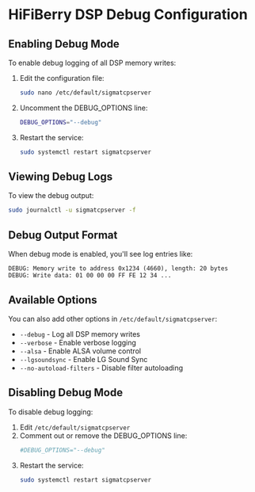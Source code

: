 # HiFiBerry DSP Debug Configuration

## Enabling Debug Mode

To enable debug logging of all DSP memory writes:

1. Edit the configuration file:
   ```bash
   sudo nano /etc/default/sigmatcpserver
   ```

2. Uncomment the DEBUG_OPTIONS line:
   ```bash
   DEBUG_OPTIONS="--debug"
   ```

3. Restart the service:
   ```bash
   sudo systemctl restart sigmatcpserver
   ```

## Viewing Debug Logs

To view the debug output:
```bash
sudo journalctl -u sigmatcpserver -f
```

## Debug Output Format

When debug mode is enabled, you'll see log entries like:
```
DEBUG: Memory write to address 0x1234 (4660), length: 20 bytes
DEBUG: Write data: 01 00 00 00 FF FE 12 34 ...
```

## Available Options

You can also add other options in `/etc/default/sigmatcpserver`:

- `--debug` - Log all DSP memory writes
- `--verbose` - Enable verbose logging  
- `--alsa` - Enable ALSA volume control
- `--lgsoundsync` - Enable LG Sound Sync
- `--no-autoload-filters` - Disable filter autoloading

## Disabling Debug Mode

To disable debug logging:

1. Edit `/etc/default/sigmatcpserver`
2. Comment out or remove the DEBUG_OPTIONS line:
   ```bash
   #DEBUG_OPTIONS="--debug"
   ```
3. Restart the service:
   ```bash
   sudo systemctl restart sigmatcpserver
   ```
